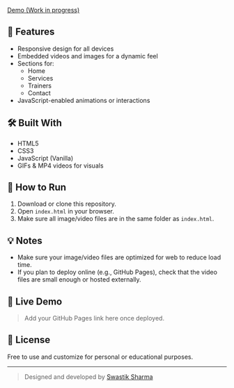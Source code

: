 <a href="rsfitnessrajgangpur.neocities.org">Demo (Work in progress)</a>

## 🚀 Features

- Responsive design for all devices
- Embedded videos and images for a dynamic feel
- Sections for:
  - Home
  - Services
  - Trainers
  - Contact
- JavaScript-enabled animations or interactions

## 🛠️ Built With

- HTML5
- CSS3
- JavaScript (Vanilla)
- GIFs & MP4 videos for visuals

## 🔧 How to Run

1. Download or clone this repository.
2. Open `index.html` in your browser.
3. Make sure all image/video files are in the same folder as `index.html`.

## 💡 Notes

- Make sure your image/video files are optimized for web to reduce load time.
- If you plan to deploy online (e.g., GitHub Pages), check that the video files are small enough or hosted externally.

## 📌 Live Demo

> Add your GitHub Pages link here once deployed.

## 📄 License

Free to use and customize for personal or educational purposes.

---

> Designed and developed by [Swastik Sharma](https://github.com/Sswastik60)

